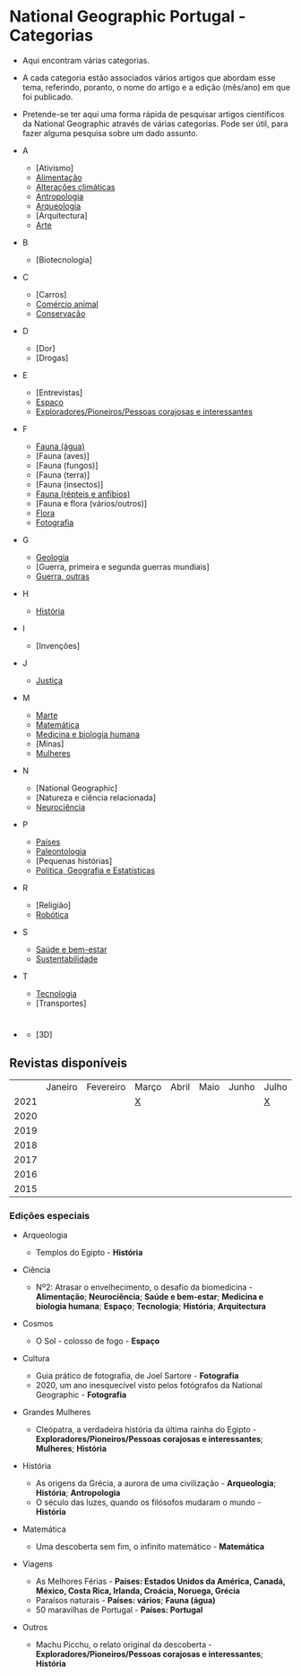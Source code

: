 # National Geographic Portugal - Categorias
* Aqui encontram várias categorias. 
* A cada categoria estão associados vários artigos que abordam esse tema, referindo, poranto, o nome do artigo e a edição (mês/ano) em que foi publicado. 
* Pretende-se ter aqui uma forma rápida de pesquisar artigos científicos da National Geographic através de várias categorias. Pode ser útil, para fazer alguma pesquisa sobre um dado assunto. 

* A
  * [Ativismo]
  * [Alimentação](categorias/alimentação.md)
  * [Alterações climáticas](alterações-climáticas.md)
  * [Antropologia](categorias/antropologia.md)
  * [Arqueologia](categorias/arqueologia.md)
  * [Arquitectura]
  * [Arte](categorias/arte.md)
  
* B
  * [Biotecnologia]

* C
  * [Carros] 
  * [Comércio animal](categorias/comércio-animal.md)
  * [Conservação](categorias/conservação.md)

* D 
  * [Dor]
  * [Drogas]

* E 
  * [Entrevistas]
  * [Espaço](categorias/espaço.md)
  * [Exploradores/Pioneiros/Pessoas corajosas e interessantes](categorias/exploradores.md)

* F
  * [Fauna (água)](categorias/fauna-água.md)
  * [Fauna (aves)]
  * [Fauna (fungos)]
  * [Fauna (terra)]
  * [Fauna (insectos)]
  * [Fauna (répteis e anfíbios)](categorias/fauna-répteis-anfíbios.md)
  * [Fauna e flora (vários/outros)]
  * [Flora](categorias/flora.md)
  * [Fotografia](categorias/fotografia.md)

* G
  * [Geologia](categorias/geologia.md)
  * [Guerra, primeira e segunda guerras mundiais]
  * [Guerra, outras](categorias/guerras-outras.md)

* H
  * [História](categorias/história.md)

* I
  * [Invenções]
  
* J
  * [Justiça](categorias/justiça.md)

* M
  * [Marte](categorias/marte.md)
  * [Matemática](categorias/matemática.md)
  * [Medicina e biologia humana](categorias/medicina-biologia-humana.md)
  * [Minas]
  * [Mulheres](categorias/mulheres.md)

* N
  * [National Geographic]
  * [Natureza e ciência relacionada]
  * [Neurociência](categorias/neurociência.md)

* P
  * [Países](categorias/países/países.md)
  * [Paleontologia](categorias/paleontologia.md)
  * [Pequenas histórias]
  * [Política, Geografia e Estatísticas](categorias/política-geografia-estatísticas.md)

* R
  * [Religião]
  * [Robótica](categorias/robótica.md)

* S
  * [Saúde e bem-estar](categorias/saúde-bem-estar.md)
  * [Sustentabilidade](categorias/sustentabilidade.md)

* T
  * [Tecnologia](categorias/tecnologia.md)
  * [Transportes]

* #
  * [3D]

## Revistas disponíveis

<table>
    <tr>
        <td></td>
        <td>Janeiro</td>
        <td>Fevereiro</td>
        <td>Março</td>
        <td>Abril</td>
        <td>Maio</td>
        <td>Junho</td>
        <td>Julho</td>
        <td>Agosto</td>
        <td>Setembro</td>
        <td>Outubro</td>
        <td>Novembro</td>
        <td>Dezembro</td>
    </tr>
    <tr>
        <td>2021</td>
        <td></td>
        <td></td>
        <td><a href="https://github.com/luisa-maria1111/national-geographic-categorias/blob/main/revistas%20dispon%C3%ADveis/mar%C3%A7o-2021.md">X</a></td>
        <td></td>
        <td></td>
        <td></td>
        <td><a href="https://github.com/luisa-maria1111/national-geographic-categorias/blob/main/revistas%20dispon%C3%ADveis/julho-2021.md">X</td>
        <td></td>
        <td></td>
        <td></td>
        <td></td>
        <td></td>
    </tr>
    <tr>
        <td>2020</td>
    </tr>
    <tr>
        <td>2019</td>
    </tr>
    <tr>
        <td>2018</td>
    </tr>
    <tr>
        <td>2017</td>
    </tr>
    <tr>
        <td>2016</td>
    </tr>
    <tr>
        <td>2015</td>
    </tr>
</table>

### Edições especiais
* Arqueologia
  * Templos do Egipto - **História**
  
* Ciência
  * Nº2: Atrasar o envelhecimento, o desafio da biomedicina - **Alimentação**; **Neurociência**; **Saúde e bem-estar**; **Medicina e biologia humana**; **Espaço**; **Tecnologia**; **História**; **Arquitectura**

* Cosmos
  * O Sol - colosso de fogo - **Espaço**

* Cultura
  * Guia prático de fotografia, de Joel Sartore - **Fotografia**
  * 2020, um ano inesquecível visto pelos fotógrafos da National Geographic - **Fotografia** 
  
* Grandes Mulheres
  * Cleópatra, a verdadeira história da última rainha do Egipto - **Exploradores/Pioneiros/Pessoas corajosas e interessantes**; **Mulheres**; **História**

* História 
  * As origens da Grécia, a aurora de uma civilização - **Arqueologia**; **História**; **Antropologia**
  * O século das luzes, quando os filósofos mudaram o mundo - **História**
  
* Matemática
  * Uma descoberta sem fim, o infinito matemático - **Matemática**

* Viagens
  * As Melhores Férias - **Países: Estados Unidos da América, Canadá, México, Costa Rica, Irlanda, Croácia, Noruega, Grécia**
  * Paraísos naturais - **Países: vários**; **Fauna (água)**
  * 50 maravilhas de Portugal - **Países: Portugal** 

* Outros
  * Machu Picchu, o relato original da descoberta - **Exploradores/Pioneiros/Pessoas corajosas e interessantes**; **História**
  